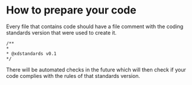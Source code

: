 # How to prepare your code

Every file that contains code should have a file comment with the coding standards version that were used to create it.


    /**
    *
    * @xdstandards v0.1
    */
    

There will be automated checks in the future which will then check if your code complies with the rules of that standards version.
